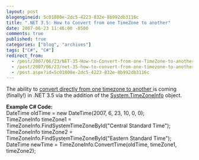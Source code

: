 ```yaml
---
layout: post
blogengineid: 5c01800e-2dc5-4223-832e-8b992db3116c
title: ".NET 3.5: How to Convert from one TimeZone to another"
date: 2007-06-23 11:46:00 -0500
comments: true
published: true
categories: ["blog", "archives"]
tags: ["C#", "C#"]
redirect_from: 
  - /post/2007/06/23/NET-35-How-to-Convert-from-one-TimeZone-to-another
  - /post/2007/06/23/net-35-how-to-convert-from-one-timezone-to-another
  - /post.aspx?id=5c01800e-2dc5-4223-832e-8b992db3116c
---
```

<!-- more -->

The ability to <a href="http://msdn2.microsoft.com/en-us/library/bb382770(VS.90).aspx">convert directly from one timezone to another </a>is coming (finally!) in .NET 3.5 via the addition of the <a href="http://msdn2.microsoft.com/en-us/library/system.timezoneinfo(VS.90).aspx">System.TimeZoneInfo</a> object.

**Example C# Code:**<br />DateTime oldTime = new DateTime(2007, 6, 23, 10, 0, 0);<br />TimeZoneInfo timeZone1 = TimeZoneInfo.FindSystemTimeZoneById("Central Standard Time");<br />TimeZoneInfo timeZone2 = TimeZoneInfo.FindSystemTimeZoneById("Eastern Standard Time");<br />DateTime newTime = TimeZoneInfo.ConvertTime(oldTime, timeZone1, timeZone2);

